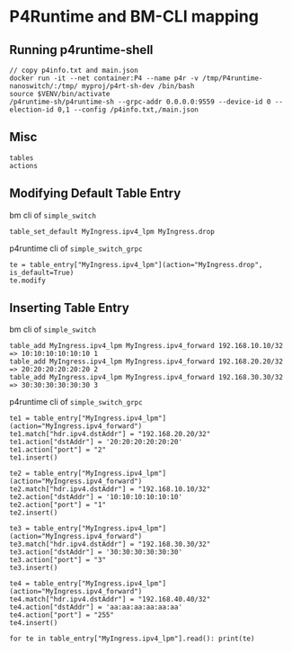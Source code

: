 # P4Runtime and BM-CLI mapping

## Running p4runtime-shell

```
// copy p4info.txt and main.json
docker run -it --net container:P4 --name p4r -v /tmp/P4runtime-nanoswitch/:/tmp/ myproj/p4rt-sh-dev /bin/bash
source $VENV/bin/activate
/p4runtime-sh/p4runtime-sh --grpc-addr 0.0.0.0:9559 --device-id 0 --election-id 0,1 --config /p4info.txt,/main.json
```

## Misc
```
tables
actions
```

## Modifying Default Table Entry

bm cli of `simple_switch`
```
table_set_default MyIngress.ipv4_lpm MyIngress.drop
```

p4runtime cli of `simple_switch_grpc`
```
te = table_entry["MyIngress.ipv4_lpm"](action="MyIngress.drop", is_default=True)
te.modify
```

## Inserting Table Entry

bm cli of `simple_switch`
```
table_add MyIngress.ipv4_lpm MyIngress.ipv4_forward 192.168.10.10/32 => 10:10:10:10:10:10 1
table_add MyIngress.ipv4_lpm MyIngress.ipv4_forward 192.168.20.20/32 => 20:20:20:20:20:20 2
table_add MyIngress.ipv4_lpm MyIngress.ipv4_forward 192.168.30.30/32 => 30:30:30:30:30:30 3
```

p4runtime cli of `simple_switch_grpc`
```
te1 = table_entry["MyIngress.ipv4_lpm"](action="MyIngress.ipv4_forward")
te1.match["hdr.ipv4.dstAddr"] = "192.168.20.20/32"
te1.action["dstAddr"] = '20:20:20:20:20:20'
te1.action["port"] = "2"
te1.insert()

te2 = table_entry["MyIngress.ipv4_lpm"](action="MyIngress.ipv4_forward")
te2.match["hdr.ipv4.dstAddr"] = "192.168.10.10/32"
te2.action["dstAddr"] = '10:10:10:10:10:10'
te2.action["port"] = "1"
te2.insert()

te3 = table_entry["MyIngress.ipv4_lpm"](action="MyIngress.ipv4_forward")
te3.match["hdr.ipv4.dstAddr"] = "192.168.30.30/32"
te3.action["dstAddr"] = '30:30:30:30:30:30'
te3.action["port"] = "3"
te3.insert()

te4 = table_entry["MyIngress.ipv4_lpm"](action="MyIngress.ipv4_forward")
te4.match["hdr.ipv4.dstAddr"] = "192.168.40.40/32"
te4.action["dstAddr"] = 'aa:aa:aa:aa:aa:aa'
te4.action["port"] = "255"
te4.insert()

for te in table_entry["MyIngress.ipv4_lpm"].read(): print(te)
```
